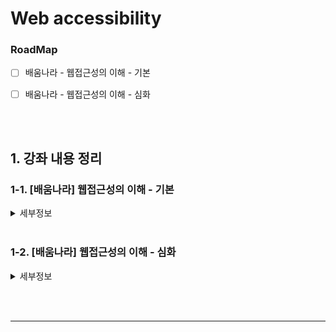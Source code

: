 # Web accessibility



### RoadMap

- [ ] 배움나라 - 웹접근성의 이해 - 기본
- [ ] 배움나라 - 웹접근성의 이해 - 심화



<br><br>



## 1. 강좌 내용 정리



### 1-1. [배움나라] 웹접근성의 이해 - 기본

<details>

<summary>세부정보</summary>

<br>

1. [웹접근성의 이해](./estudy1/chapter01.md)
2. 장애인의 웹 사용과 장애인 차별금지법
3. 인식의 용이성(1)
4. 인식의 용이성(2)
5. 운용의 용이성(1)
6. **중간평가시험**
7. 운용의 용이성(2)
8. 이해의 용이성(1)
9. 이해의 용이성(2)
10. 견고성
11. 접근성의 미래
12. **종합평가시험**
13. **핵심내용 정리 (작업중)**

</details>



<br>

### 1-2. [배움나라] 웹접근성의 이해 - 심화

<details>

<summary>세부정보</summary>

<br>

1. 전문가 평가도구의 이해
2. 사용자 평가도구의 이해
3. 센스리더 설치와 활용
4. 검사 항목(1,2,3) 평가방법
5. 검사 항목(4,5,6,7,8) 평가방법
6. **중간평가시험**
7. 검사 항목(9,10,11,12,13) 평가방법
8. 검사 항목(14,15,16,17,18) 평가방법
9. 검사 항목(19,20,21,22) 평가방법
10. 보고서 작성
11. 웹 사이트 접근성 진단
12. **종합평가시험**
13. **핵심내용 정리**

</details>



<br><br>























---



